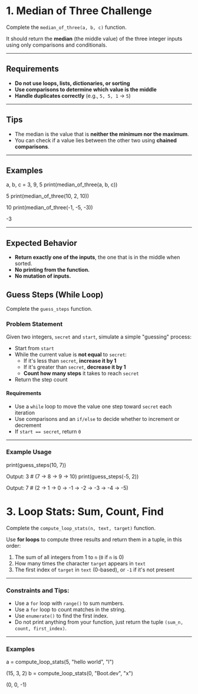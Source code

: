 # 1. Median of Three Challenge

Complete the `median_of_three(a, b, c)` function.

It should return the **median** (the middle value) of the three integer inputs using only comparisons and conditionals.

---

## Requirements

- **Do not use loops, lists, dictionaries, or sorting**
- **Use comparisons to determine which value is the middle**
- **Handle duplicates correctly** (e.g., `5, 5, 1` → `5`)

---

## Tips

- The median is the value that is **neither the minimum nor the maximum**.
- You can check if a value lies between the other two using **chained comparisons**.

---

## Examples
a, b, c = 3, 9, 5
print(median_of_three(a, b, c))

5
print(median_of_three(10, 2, 10))

10
print(median_of_three(-1, -5, -3))

-3

---

## Expected Behavior

- **Return exactly one of the inputs**, the one that is in the middle when sorted.
- **No printing from the function.**
- **No mutation of inputs.**

## Guess Steps (While Loop)

Complete the `guess_steps` function.

### Problem Statement
Given two integers, `secret` and `start`, simulate a simple "guessing" process:

- Start from `start`
- While the current value is **not equal** to `secret`:
  - If it's less than `secret`, **increase it by 1**
  - If it's greater than `secret`, **decrease it by 1**
  - **Count how many steps** it takes to reach `secret`
- Return the step count

#### Requirements
- Use a `while` loop to move the value one step toward `secret` each iteration
- Use comparisons and an `if/else` to decide whether to increment or decrement
- If `start == secret`, return `0`

---

### Example Usage
print(guess_steps(10, 7))

Output: 3 # (7 -> 8 -> 9 -> 10)
print(guess_steps(-5, 2))

Output: 7 # (2 -> 1 -> 0 -> -1 -> -2 -> -3 -> -4 -> -5)

# 3. Loop Stats: Sum, Count, Find

Complete the `compute_loop_stats(n, text, target)` function.  

Use **for loops** to compute three results and return them in a tuple, in this order:  

1. The sum of all integers from 1 to `n` (`0` if `n` is 0)  
2. How many times the character `target` appears in `text`  
3. The first index of `target` in `text` (0-based), or `-1` if it's not present  

---

### Constraints and Tips:
- Use a `for` loop with `range()` to sum numbers.  
- Use a `for` loop to count matches in the string.  
- Use `enumerate()` to find the first index.  
- Do not print anything from your function, just return the tuple `(sum_n, count, first_index)`.

---

### Examples
a = compute_loop_stats(5, "hello world", "l")

(15, 3, 2)
b = compute_loop_stats(0, "Boot.dev", "x")

(0, 0, -1)
